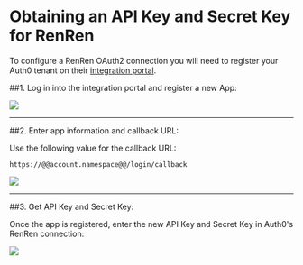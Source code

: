 # Obtaining an API Key and Secret Key for RenRen

To configure a RenRen OAuth2 connection you will need to register your Auth0 tenant on their [integration portal](http://app.renren.com/developers).

##1. Log in into the integration portal and register a new App:

![](//cdn.auth0.com/docs/img/renren-register-1.png)

---

##2. Enter app information and callback URL:

Use the following value for the callback URL:

	https://@@account.namespace@@/login/callback

![](//cdn.auth0.com/docs/img/renren-register-2.png)

---

##3. Get API Key and Secret Key:

Once the app is registered, enter the new API Key and Secret Key in Auth0's RenRen connection:

![](//cdn.auth0.com/docs/img/renren-register-3.png)

